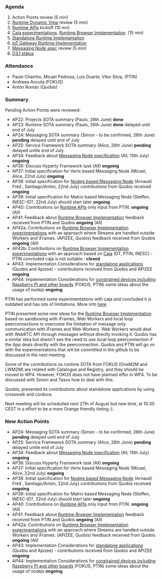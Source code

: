 ### Agenda

1. Action Points review (5 min)
1. [Runtime Dynamic View](../specs/runtime/readme.md) review (5 min)
1. [Runtime APIs](../specs/runtime/runtime-apis.md) kickoff (10 mn)
1. [Caja experimentations](../../tests/browser-runtime/caja). [Runtime Browser Implementation](../specs/runtime/implementation/browser-runtime.md). (15 min)
1. [Standalone Runtime Implementation](../specs/runtime/implementation/standalon-runtime.md)
1. [IoT Gateway Runtime Implementation](../specs/runtime/implementation/gw-runtime.md)
1. [Messaging Node spec](../specs/msg-node/readme.md) review (5 min)
1. [D3.1 status](../deliverables/D3.1-Hyperty-Runtime-and-Hyperty-Messaging-Node-Specification.md)

### Attendance

* Paulo Chainho, Micael Pedrosa, Luis Duarte, Vitor Silva,  (PTIN)
* Andreea Ancuta (FOKUS)
* Antón Román (Quobis)

### Summary

Pending Action Points were reviewed:

* AP22: Projects SOTA summary (Paulo, 26th June) **done** 
* AP23: Runtime SOTA summary (Paulo, 26th June) **done** delayed until end of July
* AP24: Messaging SOTA summary (Simon - to be confirmed, 26th June) **pending** delayed until end of July
* AP25: Service Framework SOTA summary (Alice, 26th June) **pending** delayed untile end of July
* AP34: Feedback about [Messaging Node specification](../specs/msg-node/readme.md) (All, 15th July) **ongoing**
* AP36: Discuss Hyperty Framework task (All)  **ongoing**
* AP37: Initial specification for Vertx based Messaging Node (Micael, Alice, 22nd July)  **ongoing**
* AP38: Initial specification for [Nodejs based Messaging Node](../specs/msg-node/nodejs_specs.md) (Arnaud/ Fréd , Santiago/Antón, 22nd July) contributions from Quobis received **ongoing**
* AP39: Initial specification for Matrix based Messaging Node (Steffen, INESC-ID?, 22nd July) should start later **ongoing**
* AP40: Contributions on [Runtime APIs](../specs/runtime/runtime-apis.md) only input from PTIN. **ongoing** (All)
* AP41: Feedback about [Runtime Browser Implementation](../specs/runtime/browser-runtime.md) feedback received from PTIN and Quobis **ongoing** (All)
* AP42a: Contributions on [Runtime Browser Implementation experimentations](../../tests/browser-runtime/readme.md) with an approach where Streams are handled outside Workers and iFrames. (APIZEE, Quobis) feedback received from Quobis **ongoing** (All)
* AP42b: Contributions on [Runtime Browser Implementation experimentations](../../tests/browser-runtime/readme.md) with an approach based on [Caja](https://developers.google.com/caja/) (DT, PTIN, INESC) - PTIN concluded caja is not suitable : **closed**
* AP43: Implementation Considerations for [standalone applications](../specs/runtime/implementation/standalone-runtime.md) (Quobis and Apizee) - contributions received from Quobis and APIZEE **ongoing**
* AP44: Implementation Considerations for [constrained devices including Raspberry PI and other boards](../specs/runtime/implementation/gw-runtime.md) (FOKUS, PTIN) some ideas about the usage of nodejs **ongoing**

PTIN has performed some experimentations with caja and concluded it is outdated and has lots of limitations. More info [here](../../tests/browser-runtime/caja)

PTIN presented some new ideas for the [Runtime Browser Implementation](../specs/runtime/implementation/browser-runtime.md) based on sandboxing with iFrames, Web Workers and local loop peerconnections to overcome the limitation of message only communication with iFrames and Web Workers. Web Workers would deal with WebRTC API through messages without directly invoking it. Quobis has a similar idea but doesn't see the need to use local loop peerconnection if the App deals directly with the peerconnection. Quobis and PTIN will go on with the experimentations that will be committed in the github to be discussed in the next meeting.

Some of the contributions os runtime SOTA from FOKUS (OneM2M and LWM2M) are related with Catalogue and Registry, and they should be moved to WP4. However, FOKUS does not have planned effor in WP4. To be discussed with Simon and Tasos how to deal with this.

Quobis, presented its contributions about standalone applications by using crosswalk and cordova.

Next meeting will be schedulled next 27th of August but new time, at 10:30 CEST in a effort to be a more Orange friendly timing :).

### New Action Points

* AP24: Messaging SOTA summary (Simon - to be confirmed, 26th June) **pending** delayed until end of July
* AP25: Service Framework SOTA summary (Alice, 26th June) **pending** delayed untile end of July
* AP34: Feedback about [Messaging Node specification](../specs/msg-node/readme.md) (All, 15th July) **ongoing**
* AP36: Discuss Hyperty Framework task (All)  **ongoing**
* AP37: Initial specification for Vertx based Messaging Node (Micael, Alice, 22nd July)  **ongoing**
* AP38: Initial specification for [Nodejs based Messaging Node](../specs/msg-node/nodejs_specs.md) (Arnaud/ Fréd , Santiago/Antón, 22nd July) contributions from Quobis received **ongoing**
* AP39: Initial specification for Matrix based Messaging Node (Steffen, INESC-ID?, 22nd July) should start later **ongoing**
* AP40: Contributions on [Runtime APIs](../specs/runtime/runtime-apis.md) only input from PTIN. **ongoing** (All)
* AP41: Feedback about [Runtime Browser Implementation](../specs/runtime/browser-runtime.md) feedback received from PTIN and Quobis **ongoing** (All)
* AP42a: Contributions on [Runtime Browser Implementation experimentations](../../tests/browser-runtime/readme.md) with an approach where Streams are handled outside Workers and iFrames. (APIZEE, Quobis) feedback received from Quobis **ongoing** (All)
* AP43: Implementation Considerations for [standalone applications](../specs/runtime/implementation/standalone-runtime.md) (Quobis and Apizee) - contributions received from Quobis and APIZEE **ongoing**
* AP44: Implementation Considerations for [constrained devices including Raspberry PI and other boards](../specs/runtime/implementation/gw-runtime.md) (FOKUS, PTIN) some ideas about the usage of nodejs **ongoing**
